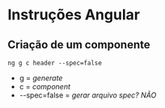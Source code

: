 # Instruções Angular

## Criação de um componente

`ng g c header --spec=false`

* g = *generate*
* c = *component*
* --spec=false = *gerar arquivo spec? NÃO*
